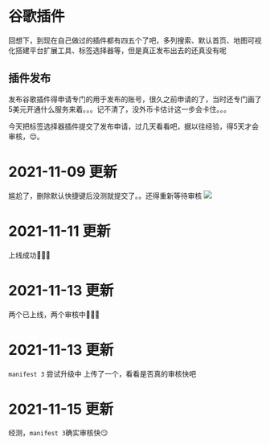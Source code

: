# 谷歌插件

回想下，到现在自己做过的插件都有四五个了吧，多列搜索、默认首页、地图可视化搭建平台扩展工具、标签选择器等，但是真正发布出去的还真没有呢


## 插件发布

发布谷歌插件得申请专门的用于发布的账号，很久之前申请的了，当时还专门画了5美元开通什么服务来着。。。记不清了，没外币卡估计这一步会卡住。。。


今天把标签选择器插件提交了发布申请，过几天看看吧，据以往经验，得5天才会审核，😌。



# 2021-11-09 更新
尴尬了，删除默认快捷键后没测就提交了。。还得重新等待审核
![](https://fudongdong-statics.oss-cn-beijing.aliyuncs.com/images/20211115/efc061658d504072acd12c962ed4b8e0.png?x-oss-process=image/resize,w_800/quality,q_80)


# 2021-11-11 更新
上线成功👏👏👏


# 2021-11-13 更新
两个已上线，两个审核中👏👏👏

# 2021-11-13 更新
`manifest 3` 尝试升级中
上传了一个，看看是否真的审核快吧

# 2021-11-15 更新
经测，`manifest 3`确实审核快😏
